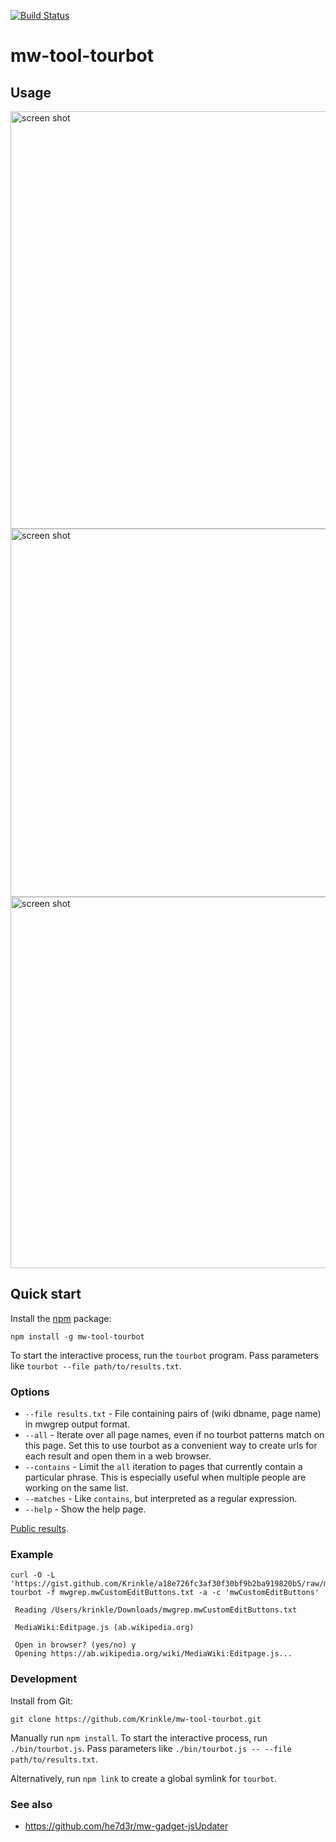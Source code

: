 [![Build Status](https://travis-ci.org/Krinkle/mw-tool-tourbot.svg?branch=master)](https://travis-ci.org/Krinkle/mw-tool-tourbot)

# mw-tool-tourbot

## Usage

<img width="668" alt="screen shot" src="https://cloud.githubusercontent.com/assets/156867/24174412/b148335c-0e4d-11e7-9ef4-ada243de1fe7.png">
<img width="589" alt="screen shot" src="https://cloud.githubusercontent.com/assets/156867/24174411/b14480c2-0e4d-11e7-8fcb-1c794d22f310.png">
<img width="594" alt="screen shot" src="https://cloud.githubusercontent.com/assets/156867/16357410/220259be-3af6-11e6-9479-c4205972e3bf.png">

## Quick start

Install the [npm](https://npmjs.org/) package:

```
npm install -g mw-tool-tourbot
```

To start the interactive process, run the `tourbot` program.
Pass parameters like `tourbot --file path/to/results.txt`.


### Options

* `--file results.txt` - File containing pairs of (wiki dbname, page name) in mwgrep output format.
* `--all` - Iterate over all page names, even if no tourbot patterns match on this page. Set this
  to use tourbot as a convenient way to create urls for each result and open them in a web browser.
* `--contains` - Limit the `all` iteration to pages that currently contain a particular phrase.
  This is especially useful when multiple people are working on the same list.
* `--matches` - Like `contains`, but interpreted as a regular expression.
* `--help` - Show the help page.

[Public results](https://gist.github.com/Krinkle/a18e726fc3af30f30bf9b2ba919820b5).


### Example

```
curl -O -L 'https://gist.github.com/Krinkle/a18e726fc3af30f30bf9b2ba919820b5/raw/mwgrep.mwCustomEditButtons.txt'
tourbot -f mwgrep.mwCustomEditButtons.txt -a -c 'mwCustomEditButtons'

 Reading /Users/krinkle/Downloads/mwgrep.mwCustomEditButtons.txt

 MediaWiki:Editpage.js (ab.wikipedia.org)

 Open in browser? (yes/no) y
 Opening https://ab.wikipedia.org/wiki/MediaWiki:Editpage.js...
```


### Development

Install from Git:

```
git clone https://github.com/Krinkle/mw-tool-tourbot.git
````

Manually run `npm install`. To start the interactive process, run `./bin/tourbot.js`.
Pass parameters like `./bin/tourbot.js -- --file path/to/results.txt`.

Alternatively, run `npm link` to create a global symlink for `tourbot`.

### See also
* https://github.com/he7d3r/mw-gadget-jsUpdater
